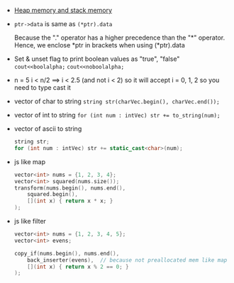 - [Heap memory and stack memory](https://www.geeksforgeeks.org/stack-vs-heap-memory-allocation/)

- ``ptr->data`` is same as ``(*ptr).data``
    
    Because the "." operator has a higher precedence than the "*" operator. Hence, we enclose *ptr in brackets when using (*ptr).data

- Set & unset flag to print boolean values as "true", "false"
    `cout<<boolalpha;`
    `cout<<noboolalpha;`

- n = 5
    i < n/2 ==> i < 2.5 (and not i < 2)
    so it will accept i = 0, 1, 2
    so you need to type cast it

- vector of char to string
    `string str(charVec.begin(), charVec.end());`


- vector of int to string
    `for (int num : intVec) str += to_string(num);`


- vector of ascii to string
    ```cpp
    string str;
    for (int num : intVec) str += static_cast<char>(num);
    ```

- js like map
    ```cpp
    vector<int> nums = {1, 2, 3, 4};
    vector<int> squared(nums.size());
    transform(nums.begin(), nums.end(),
        squared.begin(),
        [](int x) { return x * x; }
    );
    ```

- js like filter
    ```cpp
    vector<int> nums = {1, 2, 3, 4, 5};
    vector<int> evens;

    copy_if(nums.begin(), nums.end(),
        back_inserter(evens),  // because not preallocated mem like map example
        [](int x) { return x % 2 == 0; }
    );
    ```

